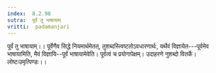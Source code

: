 ```yaml
---
index:  8.2.98
sutra:  पूर्वं तु भाषायाम्
vritti:  padamanjari
---
```


पूर्वं तु भाषायाम्।। पूर्वेणैव सिद्धे नियमार्थमेतत्, तुशब्दस्त्विष्टतोऽवधारणार्थः, यर्थेवं विज्ञायेत---पूर्वमेव भाषायामिति, मैवं विज्ञायि--पूर्वं भाषायामेवेति। पूर्वत्वं च प्रयोगापेक्षम्। उदाहरणे नुशब्दो वितर्के। लोष्टःउमृत्पिण्डः।।
